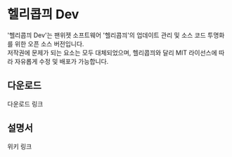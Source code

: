 # 헬리콥끠 Dev
'헬리콥끠 Dev'는 팬위젯 소프트웨어 '헬리콥끠'의 업데이트 관리 및 소스 코드 투명화를 위한 오픈 소스 버전입니다.  
저작권에 문제가 되는 요소는 모두 대체되었으며, 헬리콥끠와 달리 MIT 라이선스에 따라 자유롭게 수정 및 배포가 가능합니다.

## 다운로드
다운로드 링크

## 설명서
위키 링크
